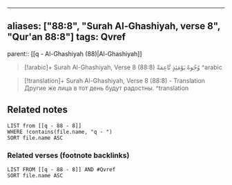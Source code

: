 
---
aliases: ["88:8", "Surah Al-Ghashiyah, verse 8", "Qur'an 88:8"]
tags: Qvref
---

parent:: [[q - Al-Ghashiyah (88)|Al-Ghashiyah]]

> [!arabic]+ Surah Al-Ghashiyah, Verse 8 (88:8)
> <span class="quran-arabic">وُجُوهٌ يَوْمَئِذٍ نَّاعِمَةٌ</span>
^arabic

> [!translation]+ Surah Al-Ghashiyah, Verse 8 (88:8) - Translation
> Другие же лица в тот день будут радостны.
^translation



## Related notes
```dataview
LIST from [[q - 88 - 8]]
WHERE !contains(file.name, "q - ")
SORT file.name ASC
```

### Related verses (footnote backlinks)
```dataview
LIST FROM [[q - 88 - 8]] AND #Qvref
SORT file.name ASC
```

